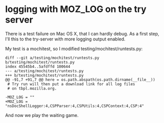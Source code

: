 # logging with MOZ_LOG on the try server

There is a test failure on Mac OS X, that I can hardly debug.
As a first step, I'll  this to the try-server with more logging output enabled.

My test is a mochitest, so I modified testing/mochitest/runtests.py:

```
diff --git a/testing/mochitest/runtests.py b/testing/mochitest/runtests.py
index 45545b4..5afdffd 100644
--- a/testing/mochitest/runtests.py
+++ b/testing/mochitest/runtests.py
@@ -91,7 +91,7 @@ here = os.path.abspath(os.path.dirname(__file__))
 # Try run will then put a download link for all log files
 # on tbpl.mozilla.org.

-MOZ_LOG = ""
+MOZ_LOG = "nsDocShellLogger:4,CSPParser:4,CSPUtils:4,CSPContext:4,CSP:4"
```

And now we play the waiting game.
